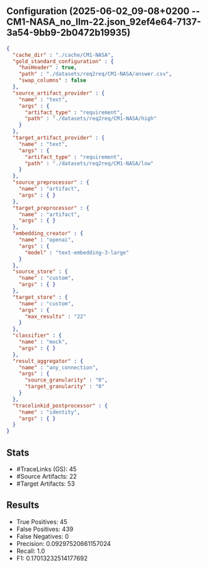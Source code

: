## Configuration (2025-06-02_09-08+0200 -- CM1-NASA_no_llm-22.json_92ef4e64-7137-3a54-9bb9-2b0472b19935)
```json
{
  "cache_dir" : "./cache/CM1-NASA",
  "gold_standard_configuration" : {
    "hasHeader" : true,
    "path" : "./datasets/req2req/CM1-NASA/answer.csv",
    "swap_columns" : false
  },
  "source_artifact_provider" : {
    "name" : "text",
    "args" : {
      "artifact_type" : "requirement",
      "path" : "./datasets/req2req/CM1-NASA/high"
    }
  },
  "target_artifact_provider" : {
    "name" : "text",
    "args" : {
      "artifact_type" : "requirement",
      "path" : "./datasets/req2req/CM1-NASA/low"
    }
  },
  "source_preprocessor" : {
    "name" : "artifact",
    "args" : { }
  },
  "target_preprocessor" : {
    "name" : "artifact",
    "args" : { }
  },
  "embedding_creator" : {
    "name" : "openai",
    "args" : {
      "model" : "text-embedding-3-large"
    }
  },
  "source_store" : {
    "name" : "custom",
    "args" : { }
  },
  "target_store" : {
    "name" : "custom",
    "args" : {
      "max_results" : "22"
    }
  },
  "classifier" : {
    "name" : "mock",
    "args" : { }
  },
  "result_aggregator" : {
    "name" : "any_connection",
    "args" : {
      "source_granularity" : "0",
      "target_granularity" : "0"
    }
  },
  "tracelinkid_postprocessor" : {
    "name" : "identity",
    "args" : { }
  }
}
```

## Stats
* #TraceLinks (GS): 45
* #Source Artifacts: 22
* #Target Artifacts: 53
## Results
* True Positives: 45
* False Positives: 439
* False Negatives: 0
* Precision: 0.09297520661157024
* Recall: 1.0
* F1: 0.17013232514177692

